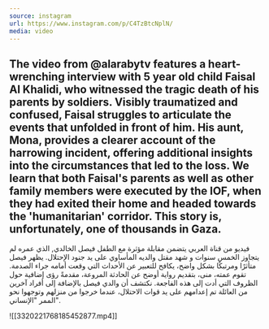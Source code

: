 ```yaml
---
source: instagram
url: https://www.instagram.com/p/C4TzBtcNplN/
media: video
---
```


## The video from @alarabytv features a heart-wrenching interview with 5 year old child Faisal Al Khalidi, who witnessed the tragic death of his parents by soldiers. Visibly traumatized and confused, Faisal struggles to articulate the events that unfolded in front of him. His aunt, Mona, provides a clearer account of the harrowing incident, offering additional insights into the circumstances that led to the loss. We learn that both Faisal's parents as well as other family members were executed by the IOF, when they had exited their home and headed towards the 'humanitarian' corridor. This story is, unfortunately, one of thousands in Gaza.

فيديو من قناة العربي يتضمن مقابلة مؤثرة مع الطفل  فيصل الخالدي, الذي عمره لم يتجاوز الخمس سنوات و شهد مقتل والديه المأساوي على يد جنود الإحتلال. يظهر فيصل متأثرًا ومرتبكًا بشكل واضح، يكافح للتعبير عن الأحداث التي وقعت أمامه جراء الصدمة. تقوم عمته، منى، بتقديم رواية أوضح عن الحادثة المروعة، مقدمةً رؤى إضافية حول الظروف التي أدت إلى  هذه الفاجعة. نكتشف أن والدي فيصل بالإضافة إلى أفراد آخرين من العائلة تم إعدامهم على يد قوات الاحتلال، عندما خرجوا من منزلهم وتوجهوا نحو الممر "الإنساني".

![[3320221768185452877.mp4]]

